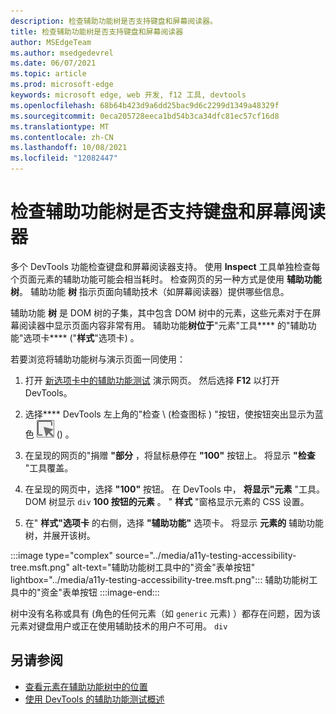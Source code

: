 ```yaml
---
description: 检查辅助功能树是否支持键盘和屏幕阅读器。
title: 检查辅助功能树是否支持键盘和屏幕阅读器
author: MSEdgeTeam
ms.author: msedgedevrel
ms.date: 06/07/2021
ms.topic: article
ms.prod: microsoft-edge
keywords: microsoft edge, web 开发, f12 工具, devtools
ms.openlocfilehash: 68b64b423d9a6dd25bac9d6c2299d1349a48329f
ms.sourcegitcommit: 0eca205728eeca1bd54b3ca34dfc81ec57cf16d8
ms.translationtype: MT
ms.contentlocale: zh-CN
ms.lasthandoff: 10/08/2021
ms.locfileid: "12082447"
---
```

# <a name="check-the-accessibility-tree-for-keyboard-and-screen-reader-support"></a>检查辅助功能树是否支持键盘和屏幕阅读器

<!-- Accessibility tab: Accessibility Tree -->

多个 DevTools 功能检查键盘和屏幕阅读器支持。  使用 **Inspect** 工具单独检查每个页面元素的辅助功能可能会相当耗时。  检查网页的另一种方式是使用 **辅助功能树**。  辅助功能 **树** 指示页面向辅助技术（如屏幕阅读器）提供哪些信息。

辅助功能 **树** 是 DOM 树的子集，其中包含 DOM 树中的元素，这些元素对于在屏幕阅读器中显示页面内容非常有用。  辅助功能**树位于**"元素"工具**** 的"辅助功能"选项卡**** ("**样式**"选项卡) 。

若要浏览将辅助功能树与演示页面一同使用：

1.  打开 [新选项卡中的辅助功能测试][DevToolsA11yErrorsDemopage] 演示网页。 然后选择 **F12** 以打开 DevTools。

1.  选择**** DevTools 左上角的"检查 \ (检查图标 \) "按钮，使按钮突出显示为蓝色 ![ ](../media/inspect-icon.msft.png) () 。

1.  在呈现的网页的"捐赠 **"部分** ，将鼠标悬停在 **"100"** 按钮上。  将显示 **"检查** "工具覆盖。

1.  在呈现的网页中，选择 **"100"** 按钮。  在 DevTools 中， **将显示"元素** "工具。  DOM 树显示 `div` **100 按钮的元素** 。  " **样式** "窗格显示元素的 CSS 设置。

1.  在" **样式"选项卡** 的右侧，选择 **"辅助功能"** 选项卡。 将显示 **元素的** 辅助功能树，并展开该树。

:::image type="complex" source="../media/a11y-testing-accessibility-tree.msft.png" alt-text="辅助功能树工具中的&quot;资金&quot;表单按钮" lightbox="../media/a11y-testing-accessibility-tree.msft.png":::
    辅助功能树工具中的"资金"表单按钮
:::image-end:::

树中没有名称或具有 (角色的任何元素（如 `generic` 元素) ）都存在问题，因为该元素对键盘用户或正在使用辅助技术的用户不可用。 `div`


<!-- ====================================================================== -->
## <a name="see-also"></a>另请参阅

*  [查看元素在辅助功能树中的位置][DevtoolsAccessibilityAccessibilityTabViewTree]
*  [使用 DevTools 的辅助功能测试概述](accessibility-testing-in-devtools.md)


<!-- ====================================================================== -->
<!-- links -->
[DevtoolsAccessibilityAccessibilityTabViewTree]: accessibility-tab.md#view-the-position-of-an-element-in-the-accessibility-tree "使用&quot;辅助功能&quot;选项卡视图元素在&quot;辅助功能树 - 测试辅助功能&quot;|Microsoft Docs"
[DevToolsA11yErrorsDemopage]: https://microsoftedge.github.io/DevToolsSamples/a11y-testing/page-with-errors.html "辅助功能测试演示网页|GitHub"
